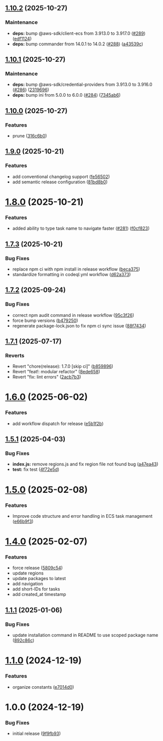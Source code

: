 ## [1.10.2](https://github.com/SchematicHQ/taskonaut/compare/v1.10.1...v1.10.2) (2025-10-27)

### Maintenance

* **deps:** bump @aws-sdk/client-ecs from 3.913.0 to 3.917.0 ([#289](https://github.com/SchematicHQ/taskonaut/issues/289)) ([edf1124](https://github.com/SchematicHQ/taskonaut/commit/edf1124ecf1cf5911c53d51e90a9d2e408a85994))
* **deps:** bump commander from 14.0.1 to 14.0.2 ([#288](https://github.com/SchematicHQ/taskonaut/issues/288)) ([a43539c](https://github.com/SchematicHQ/taskonaut/commit/a43539c13563c2b3f2c4768a2f7856e69688fbb9))

## [1.10.1](https://github.com/SchematicHQ/taskonaut/compare/v1.10.0...v1.10.1) (2025-10-27)

### Maintenance

- **deps:** bump @aws-sdk/credential-providers from 3.913.0 to 3.916.0 ([#286](https://github.com/SchematicHQ/taskonaut/issues/286)) ([2319696](https://github.com/SchematicHQ/taskonaut/commit/23196965200c1e1d5040b139aaa96a5c236e42e7))
- **deps:** bump ini from 5.0.0 to 6.0.0 ([#284](https://github.com/SchematicHQ/taskonaut/issues/284)) ([7345ab6](https://github.com/SchematicHQ/taskonaut/commit/7345ab63b3a2f3a80ff29d1f07870c8668aa40b2))

## [1.10.0](https://github.com/SchematicHQ/taskonaut/compare/v1.9.0...v1.10.0) (2025-10-27)

### Features

- prune ([316c6b0](https://github.com/SchematicHQ/taskonaut/commit/316c6b0bda4bfcfb17effa87eccb35645637bfbb))

## [1.9.0](https://github.com/SchematicHQ/taskonaut/compare/v1.8.0...v1.9.0) (2025-10-21)

### Features

- add conventional changelog support ([fe56502](https://github.com/SchematicHQ/taskonaut/commit/fe56502d1b97eb04900c83162130877822100cfb))
- add semantic release configuration ([81bd8b0](https://github.com/SchematicHQ/taskonaut/commit/81bd8b0a401b6f63f0095ac1c07fe35df6cc7bbf))

# [1.8.0](https://github.com/schematichq/taskonaut/compare/v1.7.3...v1.8.0) (2025-10-21)

### Features

- added ability to type task name to navigate faster ([#281](https://github.com/schematichq/taskonaut/issues/281)) ([f0cf823](https://github.com/schematichq/taskonaut/commit/f0cf8236e5759deb9d916f3bca119192dcc5de82))

## [1.7.3](https://github.com/schematichq/taskonaut/compare/v1.7.2...v1.7.3) (2025-10-21)

### Bug Fixes

- replace npm ci with npm install in release workflow ([beca375](https://github.com/schematichq/taskonaut/commit/beca3755b8483485b4db34a6573e1df374ddc10b))
- standardize formatting in codeql.yml workflow ([d62a373](https://github.com/schematichq/taskonaut/commit/d62a373f13e47362e4dea4ddd0517bb862d42776))

## [1.7.2](https://github.com/schematichq/taskonaut/compare/v1.7.1...v1.7.2) (2025-09-24)

### Bug Fixes

- correct npm audit command in release workflow ([95c3f26](https://github.com/schematichq/taskonaut/commit/95c3f2642c55f70a1c65b221e59c789a0754a906))
- force bump versions ([b479250](https://github.com/schematichq/taskonaut/commit/b479250007c53e06eecbc017e11661522960140f))
- regenerate package-lock.json to fix npm ci sync issue ([88f7434](https://github.com/schematichq/taskonaut/commit/88f743473d98bf4034c6d667e81c24991f17b487))

## [1.7.1](https://github.com/schematichq/taskonaut/compare/v1.7.0...v1.7.1) (2025-07-17)

### Reverts

- Revert "chore(release): 1.7.0 [skip ci]" ([b859896](https://github.com/schematichq/taskonaut/commit/b8598961fd5201656e1d4d49567426e0f89be353))
- Revert "feat!: modular refactor" ([8ede658](https://github.com/schematichq/taskonaut/commit/8ede6580260d42752a47ff24373a647740b93747))
- Revert "fix: lint errors" ([2acb7b3](https://github.com/schematichq/taskonaut/commit/2acb7b36155444c16ea636173df698fe33dc9a1f))

# [1.6.0](https://github.com/schematichq/taskonaut/compare/v1.5.2...v1.6.0) (2025-06-02)

### Features

- add workflow dispatch for release ([e5b1f2b](https://github.com/schematichq/taskonaut/commit/e5b1f2bc2c63597fa205aea1c860e578ef50b995))

## [1.5.1](https://github.com/schematichq/taskonaut/compare/v1.5.0...v1.5.1) (2025-04-03)

### Bug Fixes

- **index.js:** remove regions.js and fix region file not found bug ([a47ea43](https://github.com/schematichq/taskonaut/commit/a47ea43c187a2b4319159d91a33ebb29789037f9))
- **test:** fix test ([4f72e5d](https://github.com/schematichq/taskonaut/commit/4f72e5d70e5e4f8f13269e210f1f6d43f9f14f0e))

# [1.5.0](https://github.com/schematichq/taskonaut/compare/v1.4.0...v1.5.0) (2025-02-08)

### Features

- Improve code structure and error handling in ECS task management ([e66b9f3](https://github.com/schematichq/taskonaut/commit/e66b9f3c6884984cfea94529952dd9429c16d021))

# [1.4.0](https://github.com/schematichq/taskonaut/compare/v1.3.0...v1.4.0) (2025-02-07)

### Features

- force release ([5809c54](https://github.com/schematichq/taskonaut/commit/5809c540e93dcc2fb22e639271b0e306f27ecd26))
- update regions
- update packages to latest
- add navigation
- add short-IDs for tasks
- add created_at timestamp

## [1.1.1](https://github.com/SchematicHQ/taskonaut/compare/v1.1.0...v1.1.1) (2025-01-06)

### Bug Fixes

- update installation command in README to use scoped package name ([892c86c](https://github.com/SchematicHQ/taskonaut/commit/892c86c319e8fe34c08c6b27f6dbf931fa24311b))

# [1.1.0](https://github.com/SchematicHQ/taskonaut/compare/v1.0.0...v1.1.0) (2024-12-19)

### Features

- organize constants ([e7014d0](https://github.com/SchematicHQ/taskonaut/commit/e7014d00e575d94057cb4ee578c273aefdc0ca33))

# 1.0.0 (2024-12-19)

### Bug Fixes

- initial release ([9f9fb93](https://github.com/SchematicHQ/taskonaut/commit/9f9fb931ea9d996d3c7df40cc7966febec9a8504))
